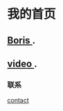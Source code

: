 #  我的首页

 

## [ Boris ](https://www.xushibo.cn/).

## [ video ](https://v.xushibo.cn/).

### 联系 

 [contact ](https://github.com/xushibo/xushibo.github.io)
 
 
